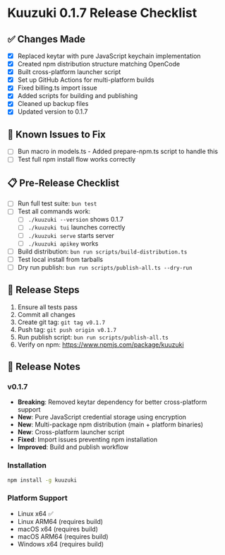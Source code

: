 # Kuuzuki 0.1.7 Release Checklist

## ✅ Changes Made
- [x] Replaced keytar with pure JavaScript keychain implementation
- [x] Created npm distribution structure matching OpenCode
- [x] Built cross-platform launcher script
- [x] Set up GitHub Actions for multi-platform builds
- [x] Fixed billing.ts import issue
- [x] Added scripts for building and publishing
- [x] Cleaned up backup files
- [x] Updated version to 0.1.7

## 🔧 Known Issues to Fix
- [ ] Bun macro in models.ts - Added prepare-npm.ts script to handle this
- [ ] Test full npm install flow works correctly

## 📋 Pre-Release Checklist
- [ ] Run full test suite: `bun test`
- [ ] Test all commands work:
  - [ ] `./kuuzuki --version` shows 0.1.7
  - [ ] `./kuuzuki tui` launches correctly
  - [ ] `./kuuzuki serve` starts server
  - [ ] `./kuuzuki apikey` works
- [ ] Build distribution: `bun run scripts/build-distribution.ts`
- [ ] Test local install from tarballs
- [ ] Dry run publish: `bun run scripts/publish-all.ts --dry-run`

## 🚀 Release Steps
1. Ensure all tests pass
2. Commit all changes
3. Create git tag: `git tag v0.1.7`
4. Push tag: `git push origin v0.1.7`
5. Run publish script: `bun run scripts/publish-all.ts`
6. Verify on npm: https://www.npmjs.com/package/kuuzuki

## 📝 Release Notes
### v0.1.7
- **Breaking**: Removed keytar dependency for better cross-platform support
- **New**: Pure JavaScript credential storage using encryption
- **New**: Multi-package npm distribution (main + platform binaries)
- **New**: Cross-platform launcher script
- **Fixed**: Import issues preventing npm installation
- **Improved**: Build and publish workflow

### Installation
```bash
npm install -g kuuzuki
```

### Platform Support
- Linux x64 ✅
- Linux ARM64 (requires build)
- macOS x64 (requires build)
- macOS ARM64 (requires build)  
- Windows x64 (requires build)